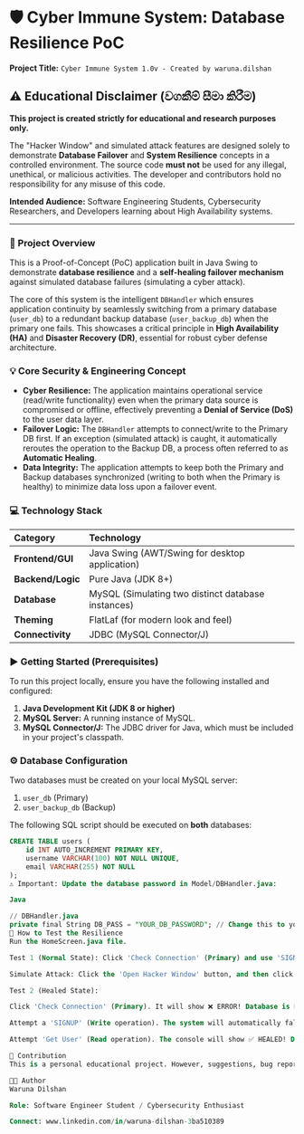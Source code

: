 # 🛡️ Cyber Immune System: Database Resilience PoC

**Project Title:** `Cyber Immune System 1.0v - Created by waruna.dilshan`

## ⚠️ Educational Disclaimer (වගකීම් සීමා කිරීම)

**This project is created strictly for educational and research purposes only.**

The "Hacker Window" and simulated attack features are designed solely to demonstrate **Database Failover** and **System Resilience** concepts in a controlled environment. The source code **must not** be used for any illegal, unethical, or malicious activities. The developer and contributors hold no responsibility for any misuse of this code.

**Intended Audience:** Software Engineering Students, Cybersecurity Researchers, and Developers learning about High Availability systems.

---

### 📝 Project Overview

This is a Proof-of-Concept (PoC) application built in Java Swing to demonstrate **database resilience** and a **self-healing failover mechanism** against simulated database failures (simulating a cyber attack).

The core of this system is the intelligent `DBHandler` which ensures application continuity by seamlessly switching from a primary database (`user_db`) to a redundant backup database (`user_backup_db`) when the primary one fails. This showcases a critical principle in **High Availability (HA)** and **Disaster Recovery (DR)**, essential for robust cyber defense architecture.

### 💡 Core Security & Engineering Concept

* **Cyber Resilience:** The application maintains operational service (read/write functionality) even when the primary data source is compromised or offline, effectively preventing a **Denial of Service (DoS)** to the user data layer.
* **Failover Logic:** The `DBHandler` attempts to connect/write to the Primary DB first. If an exception (simulated attack) is caught, it automatically reroutes the operation to the Backup DB, a process often referred to as **Automatic Healing**.
* **Data Integrity:** The application attempts to keep both the Primary and Backup databases synchronized (writing to both when the Primary is healthy) to minimize data loss upon a failover event.

### 💻 Technology Stack

| Category | Technology |
| :--- | :--- |
| **Frontend/GUI** | Java Swing (AWT/Swing for desktop application) |
| **Backend/Logic** | Pure Java (JDK 8+) |
| **Database** | MySQL (Simulating two distinct database instances) |
| **Theming** | FlatLaf (for modern look and feel) |
| **Connectivity** | JDBC (MySQL Connector/J) |

### ▶️ Getting Started (Prerequisites)

To run this project locally, ensure you have the following installed and configured:

1.  **Java Development Kit (JDK 8 or higher)**
2.  **MySQL Server:** A running instance of MySQL.
3.  **MySQL Connector/J:** The JDBC driver for Java, which must be included in your project's classpath.

### ⚙️ Database Configuration

Two databases must be created on your local MySQL server:

1.  `user_db` (Primary)
2.  `user_backup_db` (Backup)

The following SQL script should be executed on **both** databases:

```sql
CREATE TABLE users (
    id INT AUTO_INCREMENT PRIMARY KEY,
    username VARCHAR(100) NOT NULL UNIQUE,
    email VARCHAR(255) NOT NULL
);
⚠️ Important: Update the database password in Model/DBHandler.java:

Java

// DBHandler.java
private final String DB_PASS = "YOUR_DB_PASSWORD"; // Change this to your actual MySQL password
🚀 How to Test the Resilience
Run the HomeScreen.java file.

Test 1 (Normal State): Click 'Check Connection' (Primary) and use 'SIGNUP'. Both operations should confirm connection to the Primary DB.

Simulate Attack: Click the 'Open Hacker Window' button, and then click 'Attack to Company Database'. This sets DBHandler.isPrimaryFailing = true;.

Test 2 (Healed State):

Click 'Check Connection' (Primary). It will show ❌ ERROR! Database is DOWN.

Attempt a 'SIGNUP' (Write operation). The system will automatically fall back, and the console will show ✅ HEALED! User registered successfully via Backup DB.

Attempt 'Get User' (Read operation). The console will show ✅ HEALED! Data read successfully from Backup DB.

🤝 Contribution
This is a personal educational project. However, suggestions, bug reports, and pull requests are welcome.

👨‍💻 Author
Waruna Dilshan

Role: Software Engineer Student / Cybersecurity Enthusiast

Connect: www.linkedin.com/in/waruna-dilshan-3ba510389
